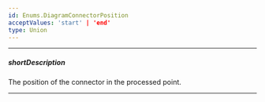 ```yaml
---
id: Enums.DiagramConnectorPosition
acceptValues: 'start' | 'end'
type: Union
---
```

---
##### shortDescription
The position of the connector in the processed point.

---
<!--
dxDiagramChangeConnectionArgs.connectorPosition(api-reference/50 Common/Object Structures/dxDiagramChangeConnectionArgs/connectorPosition.md)(ui/diagram.d.ts)
-->